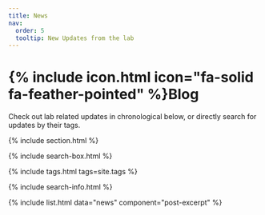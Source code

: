 ```yaml
---
title: News
nav:
  order: 5
  tooltip: New Updates from the lab
---
```


# {% include icon.html icon="fa-solid fa-feather-pointed" %}Blog

Check out lab related updates in chronological below, or directly search for updates by their tags.

{% include section.html %}

{% include search-box.html %}

{% include tags.html tags=site.tags %}

{% include search-info.html %}

{% include list.html data="news" component="post-excerpt" %}

